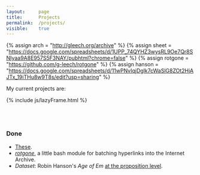 ```yaml
---
layout: 	page
title: 		Projects
permalink:	/projects/
visible:	true
---
```


{%		assign arch = "http://gleech.org/archive"		%}
{%		assign sheet = "https://docs.google.com/spreadsheets/d/1UPP_74QYHZ3wysRL9Oe7Qr8SNIyaa9A8E957S5F3NAY/pubhtml?chrome=false"		%}
{%		assign rotgone = "https://github.com/g-leech/rotgone"		%}
{%		assign hanson = "https://docs.google.com/spreadsheets/d/11wPNvIqjDglk7cWaSlG8ZOt2HjAJTx_19iTHu8w9T8s/edit?usp=sharing"		%}



My current projects are:<br>

<div id="listFrame"></div>


{%  include js/lazyFrame.html %}

<script>  
    var src = "{{sheet}}";
    definiteEvent( createIframe, [src, "listFrame"] ); 
</script>


<br><br>


<div class="accordion">
	<h3>Done</h3>
	<div>
	<ul>
		<li><a href="{{arch}}">These</a>.</li>
		<li><i><a href="{{rotgone}}">rotgone</a></i>, a little bash module for batching hyperlinks into the Internet Archive.</li>
		<li><i>Dataset</i>: Robin Hanson's <i>Age of Em</i> <a href="{{hanson}}">at the proposition level</a>.</li>
	</ul>
	</div>
</div>
<br><br>
